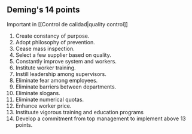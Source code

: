 ## Deming's 14 points
Important in [[Control de calidad|quality control]]
1. Create constancy of purpose.
2. Adopt philosophy of prevention.
3. Cease mass inspection.
4. Select a few supplier based on quality.
5. Constantly improve system and workers.
6. Institute worker training.
7. Instill leadership among supervisors.
8. Eliminate fear among employees.
9. Eliminate barriers between departments.
10. Eliminate slogans.
11. Eliminate numerical quotas.
12. Enhance worker price.
13. Instituute vigorous training and education programs
14. Develop a commitment from top management to implement above 13 points.